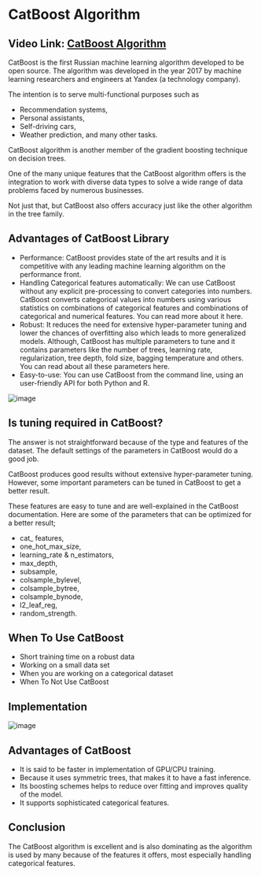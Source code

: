 # CatBoost Algorithm

## Video Link: [CatBoost Algorithm](https://drive.google.com/file/d/1FuHKsm5p-TgTH72ihrS7ghtskeMoT9Z5/view?usp=sharing)

CatBoost is the first Russian machine learning algorithm developed to be open source. The algorithm was developed in the year 2017 by machine learning researchers and engineers at Yandex (a technology company).

The intention is to serve multi-functional purposes such as

- Recommendation systems, 
- Personal assistants, 
- Self-driving cars, 
- Weather prediction, and many other tasks.

CatBoost algorithm is another member of the gradient boosting technique on decision trees.


One of the many unique features that the CatBoost algorithm offers is the integration to work with diverse data types to solve a wide range of data problems faced by numerous businesses. 

Not just that, but CatBoost also offers accuracy just like the other algorithm in the tree family.


## Advantages of CatBoost Library
- Performance: CatBoost provides state of the art results and it is competitive with any leading machine learning algorithm on the performance front.
- Handling Categorical features automatically: We can use CatBoost without any explicit pre-processing to convert categories into numbers. CatBoost converts categorical values into numbers using various statistics on combinations of categorical features and combinations of categorical and numerical features. You can read more about it here.
- Robust: It reduces the need for extensive hyper-parameter tuning and lower the chances of overfitting also which leads to more generalized models. Although, CatBoost has multiple parameters to tune and it contains parameters like the number of trees, learning rate, regularization, tree depth, fold size, bagging temperature and others. You can read about all these parameters here.
- Easy-to-use: You can use CatBoost from the command line, using an user-friendly API for both Python and R.

![image](https://user-images.githubusercontent.com/63282184/143666812-08b3d215-83f4-4455-9740-023c63aaa4f1.png)

## Is tuning required in CatBoost?
The answer is not straightforward because of the type and features of the dataset. The default settings of the parameters in CatBoost would do a good job. 

CatBoost produces good results without extensive hyper-parameter tuning. However, some important parameters can be tuned in CatBoost to get a better result. 

These features are easy to tune and are well-explained in the CatBoost documentation. Here are some of the parameters that can be optimized for a better result;

- cat_ features, 
- one_hot_max_size, 
- learning_rate & n_estimators,
- max_depth, 
- subsample, 
- colsample_bylevel, 
- colsample_bytree, 
- colsample_bynode, 
- l2_leaf_reg, 
- random_strength.

## When To Use CatBoost

- Short training time on a robust data
- Working on a small data set
- When you are working on a categorical dataset
- When To Not Use CatBoost

## Implementation 

![image](https://user-images.githubusercontent.com/63282184/143666989-2271347c-ce4a-4ad2-a66e-05ccae1d2524.png)

 ## Advantages of CatBoost
- It is said to be faster in implementation of GPU/CPU training.
- Because it uses symmetric trees, that makes it to have a fast inference.
- Its boosting schemes helps to reduce over fitting and improves quality of the model.
- It supports sophisticated categorical features.

## Conclusion

The CatBoost algorithm is excellent and is also dominating as the algorithm is used by many because of the features it offers, most especially handling categorical features.
